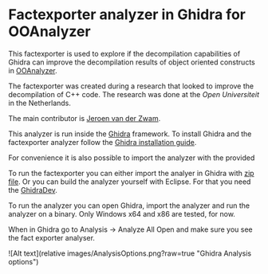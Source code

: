 # Factexporter analyzer in Ghidra for OOAnalyzer

This factexporter is used to explore if the decompilation capabilities of Ghidra can improve the decompilation results of object
oriented constructs in [OOAnalyzer](https://github.com/cmu-sei/pharos/blob/master/tools/ooanalyzer/ooanalyzer.pod).

The factexporter was created during a research that looked to improve the decompilation of C++ code. 
The research was done at the *Open Universiteit* in the Netherlands.

The main contributor is [Jeroen van der Zwam](https://github.com/jeroenvanderzwam).

This analyzer is run inside the [Ghidra](https://ghidra-sre.org/) framework.
To install Ghidra and the factexporter analyzer follow the [Ghidra installation guide](https://ghidra-sre.org/InstallationGuide.html).

For convenience it is also possible to import the analyzer with the provided 

To run the factexporter you can either import the analyer in Ghidra with [zip file](ghidra_11.0_PUBLIC_20240112_FactExporter.zip).
Or you can build the analyzer yourself with Eclipse. For that you need the [GhidraDev](https://ghidra-sre.org/InstallationGuide.html#Development). 

To run the analyzer you can open Ghidra, import the analyzer and run the analyzer on a binary.
Only Windows x64 and x86 are tested, for now.

When in Ghidra go to Analysis -> Analyze All Open and make sure you see the fact exporter analyser.

![Alt text](relative images/AnalysisOptions.png?raw=true "Ghidra Analysis options")